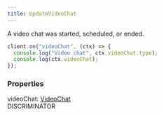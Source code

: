```yaml
---
title: UpdateVideoChat
---
```


A video chat was started, scheduled, or ended.

```ts
client.on("videoChat", (ctx) => {
  console.log("Video chat", ctx.videoChat.type);
  console.log(ctx.videoChat);
});
```

### Properties

<div class="flex flex-col gap-3"><div><div class="flex gap-2"><div class="font-mono"><span class="font-bold">videoChat</span><span class="opacity-50">:</span> <a href="/gh/types/videochat"  >VideoChat</a></div><div class="flex items-center"><div class="bg-dbt px-1.5 rounded-md select-none text-fgt text-[10px]">DISCRIMINATOR</div></div></div></div></div>

